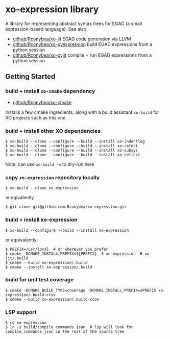 # xo-expression library

A library for representing abstract syntax trees for EGAD (a small expression-based language).
See also
- [github/Rconybea/xo-jit](https://github.com/Rconybea/xo-jit)
  EGAD code generation via LLVM
- [github/Rconybea/xo-pyexpression](https://github.com/Rconybea/xo-pyexpression)
  build EGAD expressions from a python session
- [github/Rconybea/xo-pyjit](https://github.com/Rconybea/xo-pyjit)
  compile + run EGAD expressions from a python session

## Getting Started

### build + install `xo-cmake` dependency

- [github/Rconybea/xo-cmake](https://github.com/Rconybea/xo-cmake)

Installs a few cmake ingredients,  along with a build assistant `xo-build` for XO projects such as this one.

### build + install other XO dependencies
```
$ xo-build --clone --configure --build --install xo-indentlog
$ xo-build --clone --configure --build --install xo-refnct
$ xo-build --clone --configure --build --install xo-subsys
$ xo-build --clone --configure --build --install xo-reflect
```

Note: can use `xo-build -n` to dry-run here

### copy `xo-expression` repository locally
```
$ xo-build --clone xo-expression
```

or eqivalently
```
$ git clone git@github.com:Rconybea/xo-expression.git
```

### build + install xo-expression
```
$ xo-build --configure --build --install xo-expression
```

or equivalently:
```
$ PREFIX=/usr/local  # or wherever you prefer
$ cmake -DCMAKE_INSTALL_PREFIX=${PREFIX} -S xo-expression -B xo-jit/.build
$ cmake --build xo-expression/.build
$ cmake --install xo-expression/.build
```

### build for unit test coverage
```
$ cmake -DCMAKE_BUILD_TYPE=coverage -DCMAKE_INSTALL_PREFIX=$PREFIX xo-expression/.build-ccov
$ cmake --build xo-expression/.build-ccov
```

### LSP support
```
$ cd xo-expression
$ ln -s build/compile_commands.json  # lsp will look for compile_commands.json in the root of the source tree
```
